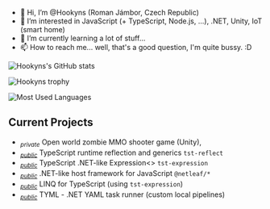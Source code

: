 - 👋 Hi, I’m @Hookyns (Roman Jámbor, Czech Republic)
- 👀 I’m interested in JavaScript (+ TypeScript, Node.js, ...), .NET, Unity, IoT (smart home)
- 🌱 I’m currently learning a lot of stuff...
- 📫 How to reach me... well, that's a good question, I'm quite bussy. :D

![Hookyns's GitHub stats](https://github-readme-stats.vercel.app/api?username=hookyns&count_private=true&theme=nord)

![Hookyns trophy](https://github-profile-trophy.vercel.app/?username=hookyns&theme=nord&row=1)

![Most Used Languages](https://github-readme-stats.vercel.app/api/top-langs/?username=hookyns&layout=compact&theme=nord)

<!---
THEME tokyonight looks better for me, but trophy is bugged with that theme.

![Hookyns's GitHub stats](https://github-readme-stats.vercel.app/api?username=hookyns&count_private=true&theme=tokyonight)
![Most Used Languages](https://github-readme-stats.vercel.app/api/top-langs/?username=hookyns&layout=compact&theme=tokyonight)
--->

## Current Projects
* <sub><i>private</i></sub> Open world zombie MMO shooter game (Unity),
* <sub><i><a href="https://github.com/Hookyns/ts-reflection">public</a></i></sub> TypeScript runtime reflection and generics `tst-reflect`
* <sub><i><a href="https://github.com/Hookyns/tst-expression">public</a></i></sub> TypeScript .NET-like Expression<> `tst-expression`
* <sub><i><a href="https://github.com/Hookyns/NetLeaf">public</a></i></sub> .NET-like host framework for JavaScript `@netleaf/*`
* <sub><i><a href="https://github.com/Hookyns/linqxy">public</a></i></sub> LINQ for TypeScript (using `tst-expression`)
* <sub><i><a href="https://github.com/Hookyns/tyml">public</a></i></sub> TYML - .NET YAML task runner (custom local pipelines)
